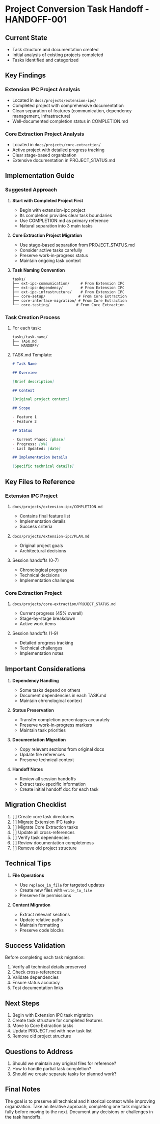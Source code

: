 # Project Conversion Task Handoff - HANDOFF-001

## Current State

- Task structure and documentation created
- Initial analysis of existing projects completed
- Tasks identified and categorized

## Key Findings

### Extension IPC Project Analysis

- Located in `docs/projects/extension-ipc/`
- Completed project with comprehensive documentation
- Clean separation of features (communication, dependency management, infrastructure)
- Well-documented completion status in COMPLETION.md

### Core Extraction Project Analysis

- Located in `docs/projects/core-extraction/`
- Active project with detailed progress tracking
- Clear stage-based organization
- Extensive documentation in PROJECT_STATUS.md

## Implementation Guide

### Suggested Approach

1. **Start with Completed Project First**

   - Begin with extension-ipc project
   - Its completion provides clear task boundaries
   - Use COMPLETION.md as primary reference
   - Natural separation into 3 main tasks

2. **Core Extraction Project Migration**

   - Use stage-based separation from PROJECT_STATUS.md
   - Consider active tasks carefully
   - Preserve work-in-progress status
   - Maintain ongoing task context

3. **Task Naming Convention**
   ```
   tasks/
   ├── ext-ipc-communication/     # From Extension IPC
   ├── ext-ipc-dependency/        # From Extension IPC
   ├── ext-ipc-infrastructure/    # From Extension IPC
   ├── core-setup/               # From Core Extraction
   ├── core-interface-migration/ # From Core Extraction
   └── core-testing/            # From Core Extraction
   ```

### Task Creation Process

1. For each task:

   ```
   tasks/task-name/
   ├── TASK.md
   └── HANDOFF/
   ```

2. TASK.md Template:

   ```markdown
   # Task Name

   ## Overview

   [Brief description]

   ## Context

   [Original project context]

   ## Scope

   - Feature 1
   - Feature 2

   ## Status

   - Current Phase: [phase]
   - Progress: [x%]
   - Last Updated: [date]

   ## Implementation Details

   [Specific technical details]
   ```

## Key Files to Reference

### Extension IPC Project

1. `docs/projects/extension-ipc/COMPLETION.md`

   - Contains final feature list
   - Implementation details
   - Success criteria

2. `docs/projects/extension-ipc/PLAN.md`

   - Original project goals
   - Architectural decisions

3. Session handoffs (0-7)
   - Chronological progress
   - Technical decisions
   - Implementation challenges

### Core Extraction Project

1. `docs/projects/core-extraction/PROJECT_STATUS.md`

   - Current progress (45% overall)
   - Stage-by-stage breakdown
   - Active work items

2. Session handoffs (1-9)
   - Detailed progress tracking
   - Technical challenges
   - Implementation notes

## Important Considerations

1. **Dependency Handling**

   - Some tasks depend on others
   - Document dependencies in each TASK.md
   - Maintain chronological context

2. **Status Preservation**

   - Transfer completion percentages accurately
   - Preserve work-in-progress markers
   - Maintain task priorities

3. **Documentation Migration**

   - Copy relevant sections from original docs
   - Update file references
   - Preserve technical context

4. **Handoff Notes**
   - Review all session handoffs
   - Extract task-specific information
   - Create initial handoff doc for each task

## Migration Checklist

1. [ ] Create core task directories
2. [ ] Migrate Extension IPC tasks
3. [ ] Migrate Core Extraction tasks
4. [ ] Update all cross-references
5. [ ] Verify task dependencies
6. [ ] Review documentation completeness
7. [ ] Remove old project structure

## Technical Tips

1. **File Operations**

   - Use `replace_in_file` for targeted updates
   - Create new files with `write_to_file`
   - Preserve file permissions

2. **Content Migration**
   - Extract relevant sections
   - Update relative paths
   - Maintain formatting
   - Preserve code blocks

## Success Validation

Before completing each task migration:

1. Verify all technical details preserved
2. Check cross-references
3. Validate dependencies
4. Ensure status accuracy
5. Test documentation links

## Next Steps

1. Begin with Extension IPC task migration
2. Create task structure for completed features
3. Move to Core Extraction tasks
4. Update PROJECT.md with new task list
5. Remove old project structure

## Questions to Address

1. Should we maintain any original files for reference?
2. How to handle partial task completion?
3. Should we create separate tasks for planned work?

## Final Notes

The goal is to preserve all technical and historical context while improving organization. Take an iterative approach, completing one task migration fully before moving to the next. Document any decisions or challenges in the task handoffs.
